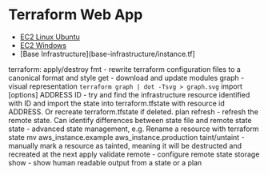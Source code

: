 # Terraform Web App

* [EC2 Linux Ubuntu](ec2-linux/instance.tf)
* [EC2 Windows](ec2-windows/instance.tf)
* [Base Infrastructure](base-infrastructure/instance.tf]


terraform:
apply/destroy
fmt - rewrite terraform configuration files to a canonical format and style
get - download and update modules
graph - visual representation ` terraform graph | dot -Tsvg > graph.svg `
import [options] ADDRESS ID - try and find the infrastructure resource identified with ID and import the state into terraform.tfstate with resource id ADDRESS. Or recreate terraform.tfstate if deleted.
plan
refresh - refresh the remote state.  Can identify differences between state file and remote state
state - advanced state management, e.g. Rename a resource with terraform state mv aws_instance.example aws_instance.production
taint/untaint - manually mark a resource as tainted, meaning it will be destructed and recreated at the next apply
validate
remote - configure remote state storage
show - show human readable output from a state or a plan
